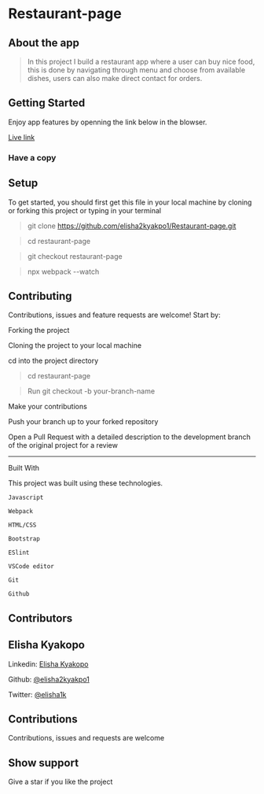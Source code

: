 # Restaurant-page

## About the app

> In this project I build a restaurant app where a user can buy nice food, this is done by navigating through menu and choose from available dishes, users can also make direct contact for orders.

## Getting Started

Enjoy app features by openning the link below in the blowser.

[Live link]()

### Have a copy

## Setup

To get started, you should first get this file in your local machine by cloning or forking this project or typing in your terminal

> git clone https://github.com/elisha2kyakpo1/Restaurant-page.git

> cd restaurant-page

> git checkout restaurant-page

> npx webpack --watch

## Contributing

Contributions, issues and feature requests are welcome! Start by:

Forking the project

Cloning the project to your local machine

cd into the project directory

> cd restaurant-page

> Run git checkout -b your-branch-name

Make your contributions

Push your branch up to your forked repository

Open a Pull Request with a detailed description to the development branch of the original project for a review

---

Built With

This project was built using these technologies.

```
Javascript

Webpack

HTML/CSS

Bootstrap

ESlint

VSCode editor

Git

Github
```

## Contributors

## Elisha Kyakopo

  Linkedin: [Elisha Kyakopo](https://www.linkedin.com/in/elisha-kyakopo/)

  Github: [@elisha2kyakpo1](https://github.com/elisha2kyakpo1)

  Twitter: [@elisha1k](https://twitter.com/Elisha1k)

## Contributions

Contributions, issues and requests are welcome

## Show support

Give a star if you like the project